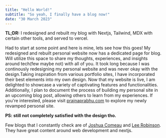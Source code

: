 ```yaml
---
title: "Hello World!"
subtitle: "So yeah, I finally have a blog now!"
date: "30 March 2023"
---
```


**TL;DR:** I redesigned and rebuilt my blog with Nextjs, Tailwind, MDX with certain other tools, and served to vercel.

Had to start at some point and here is mine, lets see how this goes! My redesigned and rebuilt personal website now has a dedicated page for blog. Will utilize this space to share my thoughts, experiences, and insights around tech(few maybe not) with all of you. It took long because I was continously redesigning my personal website and was never okay with the design.Taking inspiration from various portfolio sites, I have incorporated their best elements into my own design. Now that my website is live, I am delighted to showcase a variety of captivating features and functionalities. Additionally, I plan to document the process of building my personal site in an upcoming blog post, allowing others to learn from my experiences. If you're interested, please visit [prajnaprabhu.com](https://prajnaprabhu.com) to explore my newly revamped personal site.

**PS: still not completely satisfied with the design tho.**

Few blogs that I constantly check are of [Joshua Comeau](https://www.joshwcomeau.com/) and [Lee Robinson](https://leerob.io/). They have great content around web development and nextjs.
